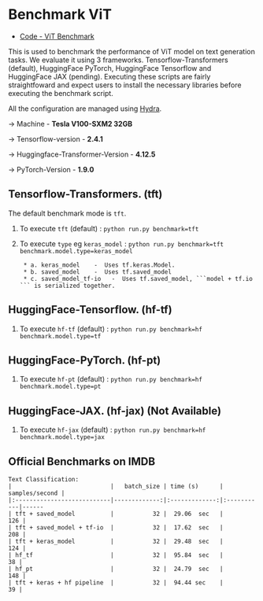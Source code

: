 <!---
Copyright 2021 The TFT Team. All rights reserved.

Licensed under the Apache License, Version 2.0 (the "License");
you may not use this file except in compliance with the License.
You may obtain a copy of the License at

    http://www.apache.org/licenses/LICENSE-2.0

Unless required by applicable law or agreed to in writing, software
distributed under the License is distributed on an "AS IS" BASIS,
WITHOUT WARRANTIES OR CONDITIONS OF ANY KIND, either express or implied.
See the License for the specific language governing permissions and
limitations under the License.
-->

# Benchmark ViT

- [Code - ViT Benchmark](https://github.com/legacyai/tf-transformers/tree/main/benchmark/vit)

This is used to benchmark the performance of ViT model on text generation tasks. We evaluate it using 3 frameworks.
Tensorflow-Transformers (default), HuggingFace PyTorch, HuggingFace Tensorflow and HuggingFace JAX (pending).
Executing these scripts are fairly straightfoward and expect users to install the necessary libraries before executing
the benchmark script.

All the configuration are managed using [Hydra](https://github.com/facebookresearch/hydra).

-> Machine - **Tesla V100-SXM2 32GB**

-> Tensorflow-version - **2.4.1**

-> Huggingface-Transformer-Version - **4.12.5**

-> PyTorch-Version - **1.9.0**

## Tensorflow-Transformers. (tft)

The default benchmark mode is ```tft```.
1. To execute ```tft``` (default) :
    ```python run.py benchmark=tft```

2. To execute ```type``` eg ```keras_model``` :
    ```python run.py benchmark=tft benchmark.model.type=keras_model```

        * a. keras_model    -  Uses tf.keras.Model.
        * b. saved_model    -  Uses tf.saved_model
        * c. saved_model_tf-io   -  Uses tf.saved_model, ```model + tf.io ``` is serialized together.


## HuggingFace-Tensorflow. (hf-tf)

1. To execute ```hf-tf``` (default) :
    ```python run.py benchmark=hf benchmark.model.type=tf```


## HuggingFace-PyTorch. (hf-pt)

1. To execute ```hf-pt``` (default) :
    ```python run.py benchmark=hf benchmark.model.type=pt```


## HuggingFace-JAX. (hf-jax) (Not Available)

1. To execute ```hf-jax``` (default) :
    ```python run.py benchmark=hf benchmark.model.type=jax```


## Official Benchmarks on IMDB

```
Text Classification:
|                            |   batch_size | time (s)      |   samples/second |
|:---------------------------|-------------:|:-------------:|:-----------|------
| tft + saved_model          |           32 |  29.06  sec   |              126 |
| tft + saved_model + tf-io  |           32 |  17.62  sec   |              208 |
| tft + keras_model          |           32 |  29.48  sec   |              124 |
| hf_tf                      |           32 |  95.84  sec   |               38 |
| hf_pt                      |           32 |  24.79  sec   |              148 |
| tft + keras + hf pipeline  |           32 |  94.44 sec    |               39 |
```

